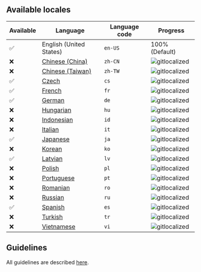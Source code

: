## Available locales

| Available | Language | Language code | Progress |
| --- | ---------- | --- | ----------- |
| ✅ | English (United States) | `en-US` | 100% (Default) |
| ❌ | [Chinese (China)](https://gitlocalize.com/repo/2975/zh-CN/src/main/resources/locales) | `zh-CN` | ![gitlocalized](https://gitlocalize.com/repo/2975/zh-CN//badge.svg) |
| ❌ | [Chinese (Taiwan)](https://gitlocalize.com/repo/2975/zh-TW/src/main/resources/locales) | `zh-TW` | ![gitlocalized](https://gitlocalize.com/repo/2975/zh-TW//badge.svg) |
| ✅ | [Czech](https://gitlocalize.com/repo/2975/cs/src/main/resources/locales) | `cs` | ![gitlocalized](https://gitlocalize.com/repo/2975/cs/badge.svg) |
| ✅ | [French](https://gitlocalize.com/repo/2975/fr/src/main/resources/locales) | `fr` | ![gitlocalized](https://gitlocalize.com/repo/2975/fr/badge.svg) |
| ✅ | [German](https://gitlocalize.com/repo/2975/de/src/main/resources/locales) | `de` | ![gitlocalized](https://gitlocalize.com/repo/2975/de/badge.svg) |
| ❌ | [Hungarian](https://gitlocalize.com/repo/2975/hu/src/main/resources/locales) | `hu` | ![gitlocalized](https://gitlocalize.com/repo/2975/hu/badge.svg) |
| ❌ | [Indonesian](https://gitlocalize.com/repo/2975/id/src/main/resources/locales) | `id` | ![gitlocalized](https://gitlocalize.com/repo/2975/id/badge.svg) |
| ❌ | [Italian](https://gitlocalize.com/repo/2975/it/src/main/resources/locales) | `it` | ![gitlocalized](https://gitlocalize.com/repo/2975/it/badge.svg) |
| ✅ | [Japanese](https://gitlocalize.com/repo/2975/ja/src/main/resources/locales) | `ja` | ![gitlocalized](https://gitlocalize.com/repo/2975/ja/badge.svg) |
| ❌ | [Korean](https://gitlocalize.com/repo/2975/ko/src/main/resources/locales) | `ko` | ![gitlocalized](https://gitlocalize.com/repo/2975/ko/badge.svg) |
| ✅ | [Latvian](https://gitlocalize.com/repo/2975/lv/src/main/resources/locales) | `lv` | ![gitlocalized](https://gitlocalize.com/repo/2975/lv/badge.svg) |
| ❌ | [Polish](https://gitlocalize.com/repo/2975/pl/src/main/resources/locales) | `pl` | ![gitlocalized](https://gitlocalize.com/repo/2975/pl/badge.svg) |
| ❌ | [Portuguese](https://gitlocalize.com/repo/2975/pt/src/main/resources/locales) | `pt` | ![gitlocalized](https://gitlocalize.com/repo/2975/pt/badge.svg) |
| ❌ | [Romanian](https://gitlocalize.com/repo/2975/ro/src/main/resources/locales) | `ro` | ![gitlocalized](https://gitlocalize.com/repo/2975/ro/badge.svg) |
| ❌ | [Russian](https://gitlocalize.com/repo/2975/ru/src/main/resources/locales) | `ru` | ![gitlocalized](https://gitlocalize.com/repo/2975/ru/badge.svg) |
| ✅ | [Spanish](https://gitlocalize.com/repo/2975/es/src/main/resources/locales) | `es` | ![gitlocalized](https://gitlocalize.com/repo/2975/es/badge.svg) |
| ❌ | [Turkish](https://gitlocalize.com/repo/2975/tr/src/main/resources/locales) | `tr` | ![gitlocalized](https://gitlocalize.com/repo/2975/tr/badge.svg) |
| ❌ | [Vietnamese](https://gitlocalize.com/repo/2975/vi/src/main/resources/locales) | `vi` | ![gitlocalized](https://gitlocalize.com/repo/2975/vi/badge.svg) |

## Guidelines
All guidelines are described [here](BentoBox/Translate-BentoBox-and-addons).